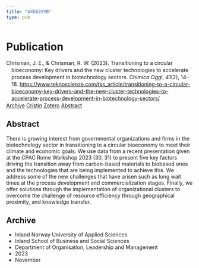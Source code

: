 ```yaml
---
title: "AX6B2XVB"
type: pub
---
```

<h1>Publication</h1>
<article id="csl-bib-container-AX6B2XVB" class="csl-bib-container">
  <div class="csl-bib-body" style="line-height: 1.35; padding-left: 1em; text-indent:-1em;">
  <div class="csl-entry">Chrisman, J. E., &amp; Chrisman, R. W. (2023). Transitioning to a circular bioeconomy: Key drivers and the new cluster technologies to accelerate process development in biotechnology sectors. <i>Chimica Oggi</i>, <i>41</i>(2), 14&#x2013;18. <a href="https://www.teknoscienze.com/tks_article/transitioning-to-a-circular-bioeconomy-key-drivers-and-the-new-cluster-technologies-to-accelerate-process-development-in-biotechnology-sectors/">https://www.teknoscienze.com/tks_article/transitioning-to-a-circular-bioeconomy-key-drivers-and-the-new-cluster-technologies-to-accelerate-process-development-in-biotechnology-sectors/</a></div>
</div>
  <div class="csl-bib-buttons">
    <a href="#taxonomy-article-AX6B2XVB" class="csl-bib-button">Archive</a>
    <a href="https://app.cristin.no/results/show.jsf?id=2193013" alt="Cristin URL" class="csl-bib-button">Cristin</a>
    <a href="http://zotero.org/groups/5402882/items/AX6B2XVB" alt="Zotero URL" class="csl-bib-button">Zotero</a>
    <a href="#abstract-article-AX6B2XVB" class="csl-bib-button">Abstract</a>
  </div>
  <div id="csl-bib-meta-container-AX6B2XVB"></div>
</article>
<div id="csl-bib-meta-AX6B2XVB" class="csl-bib-meta">
  <article id="abstract-article-AX6B2XVB" class="abstract-article">
    <h1>Abstract</h1>
    There is growing interest from governmental organizations and firms in the biotechnology sector in transitioning to a circular bioeconomy to meet their climate and economic goals. We use data from a recent presentation given at the CPAC Rome Workshop 2023 (30, 31) to present five key factors driving the transition away from carbon-based materials to biobased ones and the technologies that are being implemented to achieve this. We address some of the new challenges that have arisen such as long wait times at the process development and commercialization stages. Finally, we offer solutions through the implementation of organizational clusters to overcome the challenge of resource efficiency through geographical proximity, and knowledge transfer.
  </article>
  <article id="taxonomy-article-AX6B2XVB" class="taxonomy-article">
    <h1>Archive</h1>
    <ul>
      <li>Inland Norway University of Applied Sciences</li>
      <li>Inland School of Business and Social Sciences</li>
      <li>Department of Organisation, Leadership and Management</li>
      <li>2023</li>
      <li>November</li>
    </ul>
  </article>
</div>

